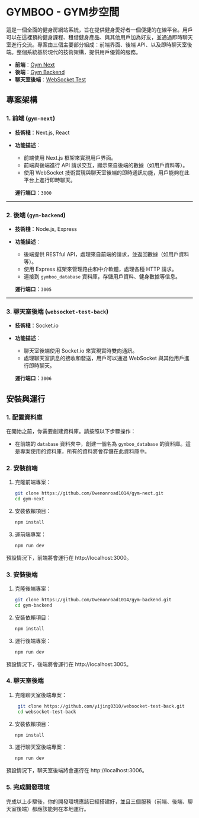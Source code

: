 # GYMBOO - GYM步空間

這是一個全面的健身房網站系統，旨在提供健身愛好者一個便捷的在線平台。用戶可以在這裡預約健身課程、租借健身產品、與其他用戶加為好友，並通過即時聊天室進行交流。專案由三個主要部分組成：前端界面、後端 API、以及即時聊天室後端。整個系統基於現代的技術架構，提供用戶優質的服務。

- **前端**：[Gym Next](https://github.com/Owenonroad1014/gym-next)
- **後端**：[Gym Backend](https://github.com/Owenonroad1014/gym-backend)
- **聊天室後端**：[WebSocket Test](https://github.com/yijing0310/websocket-test-back)

## 專案架構

### 1. 前端 (`gym-next`)

- **技術棧**：Next.js, React
- **功能描述**：
  - 前端使用 Next.js 框架來實現用戶界面。
  - 前端與後端進行 API 請求交互，顯示來自後端的數據（如用戶資料等）。
  - 使用 WebSocket 技術實現與聊天室後端的即時通訊功能，用戶能夠在此平台上進行即時聊天。
  
  **運行端口**：`3000`

---

### 2. 後端 (`gym-backend`)

- **技術棧**：Node.js, Express
- **功能描述**：
  - 後端提供 RESTful API，處理來自前端的請求，並返回數據（如用戶資料等）。
  - 使用 Express 框架來管理路由和中介軟體，處理各種 HTTP 請求。
  - 連接到 `gymboo_database` 資料庫，存儲用戶資料、健身數據等信息。

  **運行端口**：`3005`

---

### 3. 聊天室後端 (`websocket-test-back`)

- **技術棧**：Socket.io
- **功能描述**：
  - 聊天室後端使用 Socket.io 來實現實時雙向通訊。
  - 處理聊天室訊息的接收和發送，用戶可以通過 WebSocket 與其他用戶進行即時聊天。

  **運行端口**：`3006`



## 安裝與運行

### 1. 配置資料庫

在開始之前，你需要創建資料庫。請按照以下步驟操作：

- 在前端的 `database` 資料夾中，創建一個名為 `gymboo_database` 的資料庫。這是專案使用的資料庫，所有的資料將會存儲在此資料庫中。

### 2. 安裝前端

1. 克隆前端專案：

   ```bash
   git clone https://github.com/Owenonroad1014/gym-next.git
   cd gym-next
    ```
2. 安裝依賴項目：
     ```bash
     npm install
    ```
3. 運前端專案：
    ```bash
    npm run dev
    ```
預設情況下，前端將會運行在 http://localhost:3000。

### 3. 安裝後端

1. 克隆後端專案：

   ```bash
   git clone https://github.com/Owenonroad1014/gym-backend.git
   cd gym-backend
    ```
2. 安裝依賴項目：
     ```bash
     npm install
    ```
3. 運行後端專案：
    ```bash
    npm run dev
    ```
預設情況下，後端將會運行在 http://localhost:3005。

### 4. 聊天室後端

1. 克隆聊天室後端專案：

   ```bash
    git clone https://github.com/yijing0310/websocket-test-back.git
    cd websocket-test-back
    ```
2. 安裝依賴項目：
     ```bash
     npm install
    ```
3. 運行聊天室後端專案：
    ```bash
    npm run dev
    ```
預設情況下，聊天室後端將會運行在 http://localhost:3006。


### 5. 完成開發環境
完成以上步驟後，你的開發環境應該已經搭建好，並且三個服務（前端、後端、聊天室後端）都應該能夠在本地運行。

